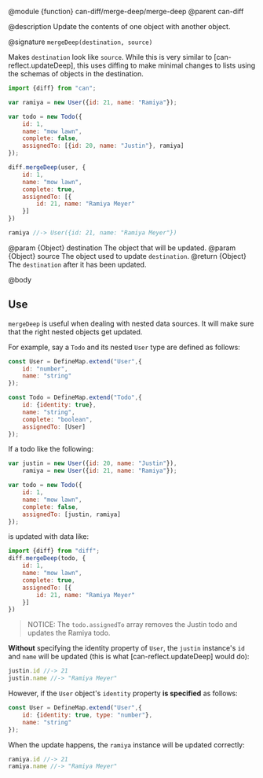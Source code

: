 @module {function} can-diff/merge-deep/merge-deep
@parent can-diff

@description Update the contents of one object with another object.

@signature `mergeDeep(destination, source)`

Makes `destination` look like `source`.  While this is very similar to
[can-reflect.updateDeep], this uses diffing to make minimal changes to lists using
the schemas of objects in the destination.

```js
import {diff} from "can";

var ramiya = new User({id: 21, name: "Ramiya"});

var todo = new Todo({
    id: 1,
    name: "mow lawn",
    complete: false,
    assignedTo: [{id: 20, name: "Justin"}, ramiya]
});

diff.mergeDeep(user, {
    id: 1,
    name: "mow lawn",
    complete: true,
    assignedTo: [{
        id: 21, name: "Ramiya Meyer"
    }]
})

ramiya //-> User({id: 21, name: "Ramiya Meyer"})
```


@param {Object} destination The object that will be updated.
@param {Object} source The object used to update `destination`.
@return {Object} The `destination` after it has been updated.

@body


## Use

`mergeDeep` is useful when dealing with nested data sources.  It will make sure
that the right nested objects get updated.

For example, say a `Todo` and its nested `User` type are defined as follows:

```js
const User = DefineMap.extend("User",{
    id: "number",
    name: "string"
});

const Todo = DefineMap.extend("Todo",{
    id: {identity: true},
    name: "string",
    complete: "boolean",
    assignedTo: [User]
});
```

If a todo like the following:

```js
var justin = new User({id: 20, name: "Justin"}),
    ramiya = new User({id: 21, name: "Ramiya"});

var todo = new Todo({
    id: 1,
    name: "mow lawn",
    complete: false,
    assignedTo: [justin, ramiya]
});
```

is updated with data like:

```js
import {diff} from "diff";
diff.mergeDeep(todo, {
    id: 1,
    name: "mow lawn",
    complete: true,
    assignedTo: [{
        id: 21, name: "Ramiya Meyer"
    }]
})
```

> NOTICE: The `todo.assignedTo` array removes the Justin todo and updates the Ramiya todo.

__Without__ specifying the identity property of `User`, the `justin` instance's `id` and `name` will be
updated (this is what [can-reflect.updateDeep] would do):

```js
justin.id //-> 21
justin.name //-> "Ramiya Meyer"
```

However, if the `User` object's `identity` property __is specified__ as follows:

```js
const User = DefineMap.extend("User",{
    id: {identity: true, type: "number"},
    name: "string"
});
```

When the update happens, the `ramiya` instance will be updated correctly:

```js
ramiya.id //-> 21
ramiya.name //-> "Ramiya Meyer"
```
